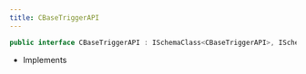 ```yaml
---
title: CBaseTriggerAPI
---
```


```csharp
public interface CBaseTriggerAPI : ISchemaClass<CBaseTriggerAPI>, ISchemaField, ISchemaClass, INativeHandle
```

- Implements

